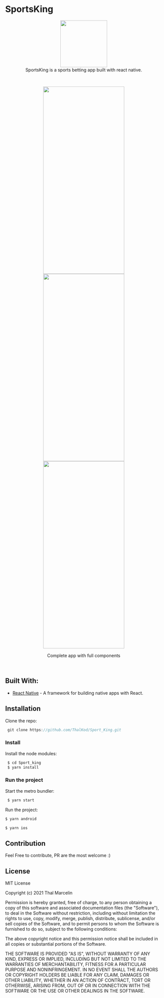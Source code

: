 # SportsKing

<p align="center">
  <img width="150" height="150" src="https://github.com/ThalKod/Sport_King/assets/32584079/109800ad-91db-4c9f-bb0c-15bf1aa0be15"> </br>
  SportsKing is a sports betting app built with react native.
</p>

</br>

<p align="center">
  <img width="260" height="600" src="https://github.com/ThalKod/Sport_King/assets/32584079/bf5d371d-fd21-45b0-bf46-57babc8ed971">
  <img width="260" height="600" src="https://github.com/ThalKod/Sport_King/assets/32584079/96eed5ae-2280-4788-8fd2-24e49b6df369">
  <img width="260" height="600" src="https://github.com/ThalKod/Sport_King/assets/32584079/2d6de955-8e68-4e50-8912-f4bbc7c0b1b0">

  <p align="center">
      Complete app with full components
  </p>
</p>

</br>

## Built With:
* [React Native](https://facebook.github.io/react-native/) - A framework for building native apps with React.

## Installation

Clone the repo:
```js
 git clone https://github.com/ThalKod/Sport_King.git
```
 ### Install
 
 Install the node modules:
 
 ```bash
  $ cd Sport_king
  $ yarn install
 ```
 ### Run the project

 Start the metro bundler:
 
 ```bash
  $ yarn start
 ```

  Run the project:
  ```bash
  $ yarn android

  $ yarn ios
 ``` 

## Contribution

Feel Free to contribute, PR are the most welcome :)

## License

MIT License

Copyright (c) 2021 Thal Marcelin

Permission is hereby granted, free of charge, to any person obtaining a copy
of this software and associated documentation files (the "Software"), to deal
in the Software without restriction, including without limitation the rights
to use, copy, modify, merge, publish, distribute, sublicense, and/or sell
copies of the Software, and to permit persons to whom the Software is
furnished to do so, subject to the following conditions:

The above copyright notice and this permission notice shall be included in all
copies or substantial portions of the Software.

THE SOFTWARE IS PROVIDED "AS IS", WITHOUT WARRANTY OF ANY KIND, EXPRESS OR
IMPLIED, INCLUDING BUT NOT LIMITED TO THE WARRANTIES OF MERCHANTABILITY,
FITNESS FOR A PARTICULAR PURPOSE AND NONINFRINGEMENT. IN NO EVENT SHALL THE
AUTHORS OR COPYRIGHT HOLDERS BE LIABLE FOR ANY CLAIM, DAMAGES OR OTHER
LIABILITY, WHETHER IN AN ACTION OF CONTRACT, TORT OR OTHERWISE, ARISING FROM,
OUT OF OR IN CONNECTION WITH THE SOFTWARE OR THE USE OR OTHER DEALINGS IN THE
SOFTWARE.

